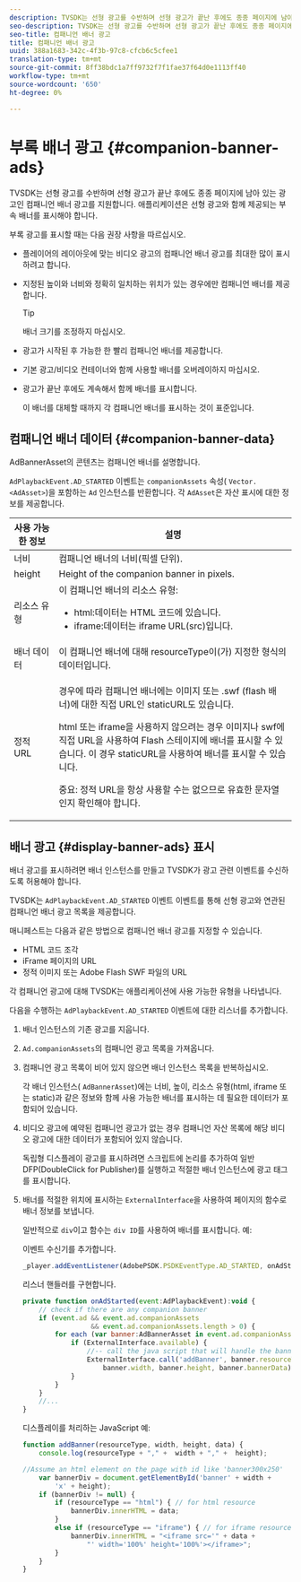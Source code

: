 ```yaml
---
description: TVSDK는 선형 광고를 수반하며 선형 광고가 끝난 후에도 종종 페이지에 남아 있는 광고인 컴패니언 배너 광고를 지원합니다. 애플리케이션은 선형 광고와 함께 제공되는 부속 배너를 표시해야 합니다.
seo-description: TVSDK는 선형 광고를 수반하며 선형 광고가 끝난 후에도 종종 페이지에 남아 있는 광고인 컴패니언 배너 광고를 지원합니다. 애플리케이션은 선형 광고와 함께 제공되는 부속 배너를 표시해야 합니다.
seo-title: 컴패니언 배너 광고
title: 컴패니언 배너 광고
uuid: 388a1683-342c-4f3b-97c8-cfcb6c5cfee1
translation-type: tm+mt
source-git-commit: 8ff38bdc1a7ff9732f7f1fae37f64d0e1113ff40
workflow-type: tm+mt
source-wordcount: '650'
ht-degree: 0%

---
```



# 부록 배너 광고 {#companion-banner-ads}

TVSDK는 선형 광고를 수반하며 선형 광고가 끝난 후에도 종종 페이지에 남아 있는 광고인 컴패니언 배너 광고를 지원합니다. 애플리케이션은 선형 광고와 함께 제공되는 부속 배너를 표시해야 합니다.

부록 광고를 표시할 때는 다음 권장 사항을 따르십시오.

* 플레이어의 레이아웃에 맞는 비디오 광고의 컴패니언 배너 광고를 최대한 많이 표시하려고 합니다.
* 지정된 높이와 너비와 정확히 일치하는 위치가 있는 경우에만 컴패니언 배너를 제공합니다.

   >[!TIP]
   >
   >배너 크기를 조정하지 마십시오.

* 광고가 시작된 후 가능한 한 빨리 컴패니언 배너를 제공합니다.
* 기본 광고/비디오 컨테이너와 함께 사용할 배너를 오버레이하지 마십시오.
* 광고가 끝난 후에도 계속해서 함께 배너를 표시합니다.

   이 배너를 대체할 때까지 각 컴패니언 배너를 표시하는 것이 표준입니다.

## 컴패니언 배너 데이터 {#companion-banner-data}

AdBannerAsset의 콘텐츠는 컴패니언 배너를 설명합니다.

<!--<a id="section_D730B4FD6FD749E9860B6A07FC110552"></a>-->

`AdPlaybackEvent.AD_STARTED` 이벤트는 `companionAssets` 속성( `Vector.<AdAsset>`)을 포함하는 `Ad` 인스턴스를 반환합니다.
각 `AdAsset`은 자산 표시에 대한 정보를 제공합니다.

<table id="table_760C885E2DCA4BE983CC57FDA7BD5B14"> 
 <thead> 
  <tr> 
   <th colname="col1" class="entry"> 사용 가능한 정보 </th> 
   <th colname="col2" class="entry"> 설명 </th> 
  </tr> 
 </thead>
 <tbody> 
  <tr> 
   <td colname="col1"> 너비 </td> 
   <td colname="col2"> 컴패니언 배너의 너비(픽셀 단위). </td> 
  </tr> 
  <tr> 
   <td colname="col1"> height </td> 
   <td colname="col2"> Height of the companion banner in pixels. </td> 
  </tr> 
  <tr> 
   <td colname="col1"> 리소스 유형 </td> 
   <td colname="col2">이 컴패니언 배너의 리소스 유형: 
    <ul id="ul_A067787FE49E4B6095BE0AC1D447DBB3"> 
     <li id="li_02B7224C67004095B3F6E50FD21E507E">html:데이터는 HTML 코드에 있습니다. </li> 
     <li id="li_5F37E14472424F808C6094F42009E676">iframe:데이터는 iframe URL(src)입니다. </li> 
    </ul> </td> 
  </tr> 
  <tr> 
   <td colname="col1"> 배너 데이터 </td> 
   <td colname="col2"> 이 컴패니언 배너에 대해 <span class="codeph"> resourceType</span>이(가) 지정한 형식의 데이터입니다. </td> 
  </tr> 
  <tr> 
   <td colname="col1"> 정적 URL </td> 
   <td colname="col2"> <p>경우에 따라 컴패니언 배너에는 이미지 또는 <span class="filepath"> .swf</span> (flash 배너)에 대한 직접 URL인 staticURL도 있습니다. </p> <p>html 또는 iframe을 사용하지 않으려는 경우 이미지나 swf에 직접 URL을 사용하여 Flash 스테이지에 배너를 표시할 수 있습니다. 이 경우 staticURL을 사용하여 배너를 표시할 수 있습니다. </p> <p>중요: 정적 URL을 항상 사용할 수는 없으므로 유효한 문자열인지 확인해야 합니다. </p> </td> 
  </tr> 
 </tbody> 
</table>

## 배너 광고 {#display-banner-ads} 표시

배너 광고를 표시하려면 배너 인스턴스를 만들고 TVSDK가 광고 관련 이벤트를 수신하도록 허용해야 합니다.

TVSDK는 `AdPlaybackEvent.AD_STARTED` 이벤트 이벤트를 통해 선형 광고와 연관된 컴패니언 배너 광고 목록을 제공합니다.

매니페스트는 다음과 같은 방법으로 컴패니언 배너 광고를 지정할 수 있습니다.

* HTML 코드 조각
* iFrame 페이지의 URL
* 정적 이미지 또는 Adobe Flash SWF 파일의 URL

각 컴패니언 광고에 대해 TVSDK는 애플리케이션에 사용 가능한 유형을 나타냅니다.

다음을 수행하는 `AdPlaybackEvent.AD_STARTED` 이벤트에 대한 리스너를 추가합니다.

1. 배너 인스턴스의 기존 광고를 지웁니다.

1. `Ad.companionAssets`의 컴패니언 광고 목록을 가져옵니다.

1. 컴패니언 광고 목록이 비어 있지 않으면 배너 인스턴스 목록을 반복하십시오.

   각 배너 인스턴스( `AdBannerAsset`)에는 너비, 높이, 리소스 유형(html, iframe 또는 static)과 같은 정보와 함께 사용 가능한 배너를 표시하는 데 필요한 데이터가 포함되어 있습니다.

1. 비디오 광고에 예약된 컴패니언 광고가 없는 경우 컴패니언 자산 목록에 해당 비디오 광고에 대한 데이터가 포함되어 있지 않습니다.

   독립형 디스플레이 광고를 표시하려면 스크립트에 논리를 추가하여 일반 DFP(DoubleClick for Publisher)를 실행하고 적절한 배너 인스턴스에 광고 태그를 표시합니다.

1. 배너를 적절한 위치에 표시하는 `ExternalInterface`을 사용하여 페이지의 함수로 배너 정보를 보냅니다.

   일반적으로 `div`이고 함수는 `div ID`를 사용하여 배너를 표시합니다. 예:

   이벤트 수신기를 추가합니다.

   ```js
   _player.addEventListener(AdobePSDK.PSDKEventType.AD_STARTED, onAdStarted);
   ```

   리스너 핸들러를 구현합니다.

   ```js
   private function onAdStarted(event:AdPlaybackEvent):void { 
       // check if there are any companion banner 
       if (event.ad && event.ad.companionAssets  
                    && event.ad.companionAssets.length > 0) { 
           for each (var banner:AdBannerAsset in event.ad.companionAssets) { 
               if (ExternalInterface.available) { 
                   //-- call the java script that will handle the banner display. 
                   ExternalInterface.call('addBanner', banner.resourceType,  
                       banner.width, banner.height, banner.bannerData); 
               } 
           } 
       }  
       //...        
   }
   ```

   디스플레이를 처리하는 JavaScript 예:

   ```js
   function addBanner(resourceType, width, height, data) { 
       console.log(resourceType + "," +  width + "," +  height); 
   
   //Assume an html element on the page with id like 'banner300x250' 
       var bannerDiv = document.getElementById('banner' + width +  
           'x' + height);  
       if (bannerDiv != null) { 
           if (resourceType == "html") { // for html resource 
               bannerDiv.innerHTML = data; 
           } 
           else if (resourceType == "iframe") { // for iframe resource 
               bannerDiv.innerHTML = "<iframe src='" + data +  
                   "' width='100%' height='100%'></iframe>"; 
           } 
       } 
   }
   ```
